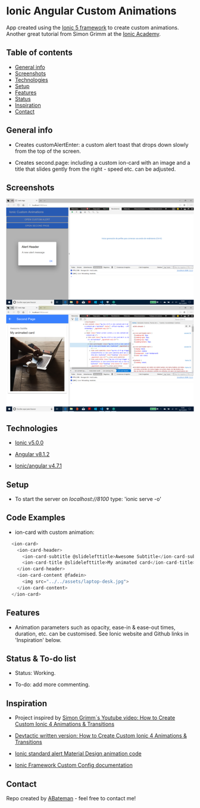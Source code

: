 # Ionic Angular Custom Animations

App created using the [Ionic 5 framework](https://ionicframework.com/docs) to create custom animations. Another great tutorial from Simon Grimm at the [Ionic Academy](https://ionicacademy.com).

## Table of contents

* [General info](#general-info)
* [Screenshots](#screenshots)
* [Technologies](#technologies)
* [Setup](#setup)
* [Features](#features)
* [Status](#status)
* [Inspiration](#inspiration)
* [Contact](#contact)

## General info

* Creates customAlertEnter: a custom alert toast that drops down slowly from the top of the screen.

* Creates second.page: including a custom ion-card with an image and a title that slides gently from the right - speed etc. can be adjusted.

## Screenshots

![image](./img/custom-alert.png)
![image](./img/custom-card.png)

## Technologies

* [Ionic v5.0.0](https://ionicframework.com/)

* [Angular v8.1.2](https://angular.io/)

* [Ionic/angular v4.7.1](https://www.npmjs.com/package/@ionic/angular)

## Setup

* To start the server on _localhost://8100_ type: 'ionic serve -o'

## Code Examples

* ion-card with custom animation:

```typescript
  <ion-card>
    <ion-card-header>
      <ion-card-subtitle @slidelefttitle>Awesome Subtitle</ion-card-subtitle>
      <ion-card-title @slidelefttitle>My animated card</ion-card-title>
    </ion-card-header>
    <ion-card-content @fadein>
      <img src="../../assets/laptop-desk.jpg">
    </ion-card-content>
  </ion-card>
```

## Features

* Animation parameters such as opacity, ease-in & ease-out times, duration, etc. can be customised. See Ionic website and Github links in 'Inspiration' below.

## Status & To-do list

* Status: Working.

* To-do: add more commenting.

## Inspiration

* Project inspired by [Simon Grimm´s Youtube video: How to Create Custom Ionic 4 Animations & Transitions](https://www.youtube.com/watch?v=sBv6m2Z3U6Q)

* [Devtactic written version: How to Create Custom Ionic 4 Animations & Transitions](https://devdactic.com/custom-ionic-animations/)

* [Ionic standard alert Material Design animation code](https://github.com/ionic-team/ionic/blob/master/core/src/components/alert/animations/md.enter.ts)

* [Ionic Framework Custom Config documentation](https://ionicframework.com/docs/utilities/config)

## Contact

Repo created by [ABateman](https://www.andrewbateman.org) - feel free to contact me!
